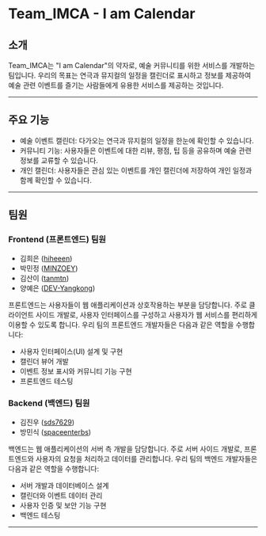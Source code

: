 # Team_IMCA - I am Calendar

## 소개

Team_IMCA는 "I am Calendar"의 약자로, 예술 커뮤니티를 위한 서비스를 개발하는 팀입니다. 우리의 목표는 연극과 뮤지컬의 일정을 캘린더로 표시하고 정보를 제공하여 예술 관련 이벤트를 즐기는 사람들에게 유용한 서비스를 제공하는 것입니다.

---

## 주요 기능

- 예술 이벤트 캘린더: 다가오는 연극과 뮤지컬의 일정을 한눈에 확인할 수 있습니다.
- 커뮤니티 기능: 사용자들은 이벤트에 대한 리뷰, 평점, 팁 등을 공유하며 예술 관련 정보를 교류할 수 있습니다.
- 개인 캘린더: 사용자들은 관심 있는 이벤트를 개인 캘린더에 저장하여 개인 일정과 함께 확인할 수 있습니다.

---

## 팀원

### Frontend (프론트엔드) 팀원

- 김희은 ([hiheeen](https://github.com/hiheeen))
- 박민정 ([MINZOEY](https://github.com/MINZOEY))
- 김산이 ([tanmtn](https://github.com/tanmtn))
- 양예은 ([DEV-Yangkong](https://github.com/DEV-Yangkong))

프론트엔드는 사용자들이 웹 애플리케이션과 상호작용하는 부분을 담당합니다. 주로 클라이언트 사이드 개발로, 사용자 인터페이스를 구성하고 사용자가 웹 서비스를 편리하게 이용할 수 있도록 합니다. 우리 팀의 프론트엔드 개발자들은 다음과 같은 역할을 수행합니다:

- 사용자 인터페이스(UI) 설계 및 구현
- 캘린더 뷰어 개발
- 이벤트 정보 표시와 커뮤니티 기능 구현
- 프론트엔드 테스팅

### Backend (백엔드) 팀원

- 김진우 ([sds7629](https://github.com/sds7629))
- 방민식 ([spaceenterbs](https://github.com/spaceenterbs))

백엔드는 웹 애플리케이션의 서버 측 개발을 담당합니다. 주로 서버 사이드 개발로, 프론트엔드와 사용자의 요청을 처리하고 데이터를 관리합니다. 우리 팀의 백엔드 개발자들은 다음과 같은 역할을 수행합니다:

- 서버 개발과 데이터베이스 설계
- 캘린더와 이벤트 데이터 관리
- 사용자 인증 및 보안 기능 구현
- 백엔드 테스팅

---
